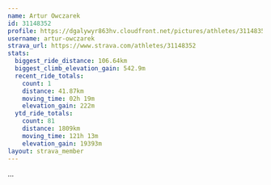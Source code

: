 ```yaml
---
name: Artur Owczarek
id: 31148352
profile: https://dgalywyr863hv.cloudfront.net/pictures/athletes/31148352/15906846/1/large.jpg
username: artur-owczarek
strava_url: https://www.strava.com/athletes/31148352
stats:
  biggest_ride_distance: 106.64km
  biggest_climb_elevation_gain: 542.9m
  recent_ride_totals:
    count: 1
    distance: 41.87km
    moving_time: 02h 19m
    elevation_gain: 222m
  ytd_ride_totals:
    count: 81
    distance: 1809km
    moving_time: 121h 13m
    elevation_gain: 19393m
layout: strava_member
--- 
```

...
